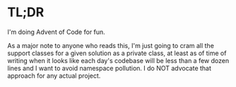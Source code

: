 # TL;DR

I'm doing Advent of Code for fun.

As a major note to anyone who reads this, I'm just going to cram all the support classes for a given solution as a private class, at least as of time of writing when it looks like each day's codebase will be less than a few dozen lines and I want to avoid namespace pollution. I do NOT advocate that approach for any actual project.
